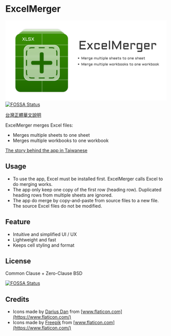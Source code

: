 # ExcelMerger

![ExcelMerger](/static/cover.png)
[![FOSSA Status](https://app.fossa.com/api/projects/git%2Bgithub.com%2FLeon0824%2FExcelMerger.svg?type=shield)](https://app.fossa.com/projects/git%2Bgithub.com%2FLeon0824%2FExcelMerger?ref=badge_shield)

[台灣正體華文說明](README.zh.md)

ExcelMerger merges Excel files:

- Merges multiple sheets to one sheet
- Merges multiple workbooks to one workbook

[The story behind the app in Taiwanese](https://editor.leonh.space/2021/excelmerger/)

## Usage

- To use the app, Excel must be installed first. ExcelMerger calls Excel to do merging works.
- The app only keep one copy of the first row (heading row). Duplicated heading rows from multiple sheets are ignored.
- The app do merge by copy-and-paste from source files to a new file. The source Excel files do not be modified.

## Feature

- Intuitive and simplified UI / UX
- Lightweight and fast
- Keeps cell styling and format

## License

Common Clause + Zero-Clause BSD


[![FOSSA Status](https://app.fossa.com/api/projects/git%2Bgithub.com%2FLeon0824%2FExcelMerger.svg?type=large)](https://app.fossa.com/projects/git%2Bgithub.com%2FLeon0824%2FExcelMerger?ref=badge_large)

## Credits

- Icons made by [Darius Dan](https://www.flaticon.com/authors/darius-dan) from [www.flaticon.com](https://www.flaticon.com/)
- Icons made by [Freepik](https://www.freepik.com") from [www.flaticon.com](https://www.flaticon.com/)